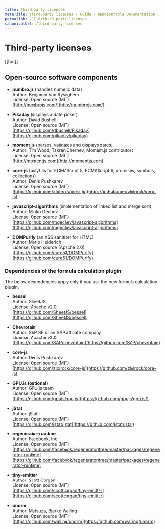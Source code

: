 ```yaml
---
title: Third-party licenses
metaTitle: Third-party licenses - Guide - Handsontable Documentation
permalink: /11.0/third-party-licenses
canonicalUrl: /third-party-licenses
---
```


# Third-party licenses

[[toc]]


## Open-source software components

- **numbro.js** (handles numeric data)<br>
    Author: Benjamin Van Ryseghem<br>
    License: Open source (MIT)<br>
    [http://numbrojs.com/](http://numbrojs.com/)

- **Pikaday** (displays a date picker)<br>
    Author: David Bushell<br>
    License: Open source (MIT)<br>
    [https://github.com/dbushell/Pikaday](https://github.com/pikaday/pikaday)

- **moment.js** (parses, validates and displays dates)<br>
    Author: Tim Wood, Tskren Chernev, Moment.js contributors<br>
    License: Open source (MIT)<br>
    [http://momentjs.com](http://momentjs.com)

- **core-js** (polyfills for ECMAScript 5, ECMAScript 6, promises, symbols, collections)<br>
    Author: Denis Pushkarev<br>
    License: Open source (MIT)<br>
    [https://github.com/zloirock/core-js](https://github.com/zloirock/core-js)

- **javascript-algorithms** (implementation of linked list and merge sort)<br>
    Author: Minko Gechev<br>
    License: Open source (MIT)<br>
    [https://github.com/mgechev/javascript-algorithms](https://github.com/mgechev/javascript-algorithms)

- **DOMPurify** (an XSS sanitizer for HTML)<br>
    Author: Mario Heiderich<br>
    License: Open source (Apache 2.0)<br>
    [https://github.com/cure53/DOMPurify](https://github.com/cure53/DOMPurify)

### Dependencies of the formula calculation plugin

The below dependencies apply only if you use the new formula calculation plugin.

- **bessel**<br>
    Author: SheetJS<br>
    License: Apache v2.0<br>
    [https://github.com/SheetJS/bessel](https://github.com/SheetJS/bessel)

- **Chevrotain**<br>
    Author: SAP SE or an SAP affiliate company<br>
    License: Apache v2.0<br>
    [https://github.com/SAP/chevrotain](https://github.com/SAP/chevrotain)

- **core-js**<br>
    Author: Denis Pushkarev<br>
    License: Open source (MIT)<br>
    [https://github.com/zloirock/core-js](https://github.com/zloirock/core-js)

- **GPU.js (optional)**<br>
    Author: GPU.js team<br>
    License: Open source (MIT)<br>
    [https://github.com/gpujs/gpu.js](https://github.com/gpujs/gpu.js/)

- **jStat**<br>
    Author: jStat<br>
    License: Open source (MIT)<br>
    [https://github.com/jstat/jstat](https://github.com/jstat/jstat)

- **regenerator-runtime**<br>
    Author: Facebook, Inc.<br>
    License: Open source (MIT)<br>
    [https://github.com/facebook/regenerator/tree/master/packages/regenerator-runtime](https://github.com/facebook/regenerator/tree/master/packages/regenerator-runtime)

- **tiny-emitter**<br>
    Author: Scott Corgan<br>
    License: Open source (MIT)<br>
    [https://github.com/scottcorgan/tiny-emitter](https://github.com/scottcorgan/tiny-emitter)

- **unorm**<br>
    Author: Matsuza, Bjarke Walling<br>
    License: Open source (MIT)<br>
    [https://github.com/walling/unorm](https://github.com/walling/unorm)
